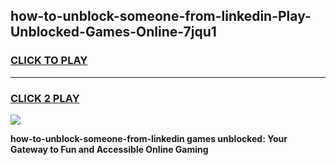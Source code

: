 
## how-to-unblock-someone-from-linkedin-Play-Unblocked-Games-Online-7jqu1
<h3>
<a href="https://premium76.site?title=how-to-unblock-someone-from-linkedin&ref=25A">CLICK TO PLAY</a></h3>
<hr>

<h3>
<a href="https://premium76.site?title=how-to-unblock-someone-from-linkedin&ref=25A">CLICK 2 PLAY</a>
  
</h3>

<a href="https://premium76.site?title=how-to-unblock-someone-from-linkedin&ref=25A"><img src="https://clearcache.store/games.png"></a>


**how-to-unblock-someone-from-linkedin games unblocked: Your Gateway to Fun and Accessible Online Gaming**
